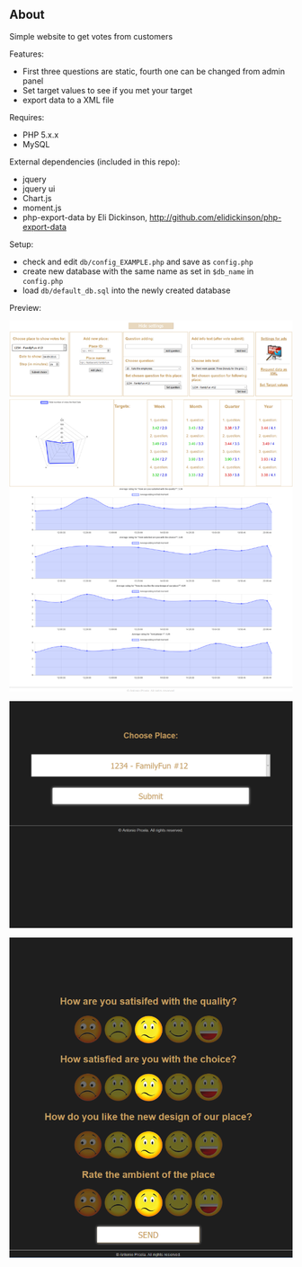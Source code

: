 ## About

Simple website to get votes from customers


Features:
 - First three questions are static, fourth one can be changed from admin panel
 - Set target values to see if you met your target
 - export data to a XML file
 
Requires:
 - PHP 5.x.x
 - MySQL

External dependencies (included in this repo):
 - jquery
 - jquery ui
 - Chart.js
 - moment.js
 - php-export-data by Eli Dickinson, http://github.com/elidickinson/php-export-data

Setup:
 - check and edit `db/config_EXAMPLE.php` and save as `config.php`
 - create new database with the same name as set in `$db_name` in `config.php`
 - load `db/default_db.sql` into the newly created database
 
Preview:

![Alt text](/example_pic/preview-1.png?raw=true "Admin panel")

![Alt text](/example_pic/preview-2.png?raw=true "Vote index page")

![Alt text](/example_pic/preview-3.png?raw=true "Vote visible for user")

